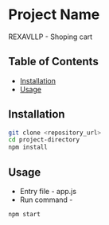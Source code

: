 # Project Name
 REXAVLLP - Shoping cart

 ## Table of Contents


- [Installation](#installation)
- [Usage](#usage)


## Installation
```bash
git clone <repository_url>
cd project-directory
npm install
```
## Usage

* Entry file - app.js
* Run command - 
 ```bash
npm start
```